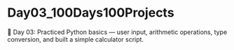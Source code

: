 # Day03_100Days100Projects
📅 Day 03: Practiced Python basics — user input, arithmetic operations, type conversion, and built a simple calculator script.
